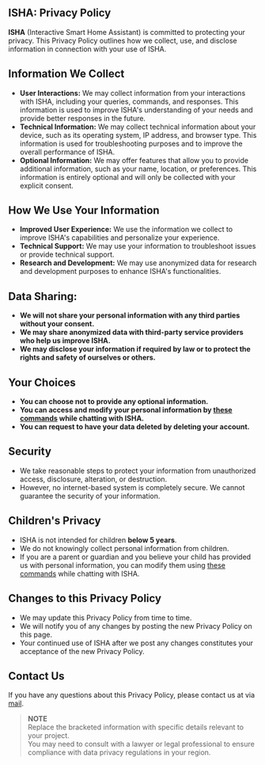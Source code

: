 ## ISHA: Privacy Policy

**ISHA** (Interactive Smart Home Assistant) is committed to protecting your privacy. This Privacy Policy outlines how we collect, use, and disclose information in connection with your use of ISHA.

## Information We Collect
* **User Interactions:** We may collect information from your interactions with ISHA, including your queries, commands, and responses. This information is used to improve ISHA's understanding of your needs and provide better responses in the future.
* **Technical Information:** We may collect technical information about your device, such as its operating system, IP address, and browser type. This information is used for troubleshooting purposes and to improve the overall performance of ISHA.
* **Optional Information:** We may offer features that allow you to provide additional information, such as your name, location, or preferences. This information is entirely optional and will only be collected with your explicit consent.

## How We Use Your Information
* **Improved User Experience:** We use the information we collect to improve ISHA's capabilities and personalize your experience.
* **Technical Support:** We may use your information to troubleshoot issues or provide technical support.
* **Research and Development:** We may use anonymized data for research and development purposes to enhance ISHA's functionalities.

## Data Sharing:
* **We will not share your personal information with any third parties without your consent.**
* **We may share anonymized data with third-party service providers who help us improve ISHA.**
* **We may disclose your information if required by law or to protect the rights and safety of ourselves or others.**

## Your Choices
* **You can choose not to provide any optional information.**
* **You can access and modify your personal information by [these commands]() while chatting with ISHA.**
* **You can request to have your data deleted by deleting your account.**

## Security
* We take reasonable steps to protect your information from unauthorized access, disclosure, alteration, or destruction.
* However, no internet-based system is completely secure. We cannot guarantee the security of your information.

## Children's Privacy
* ISHA is not intended for children **below 5 years**.
* We do not knowingly collect personal information from children.
* If you are a parent or guardian and you believe your child has provided us with personal information, you can modify them using [these commands]() while chatting with ISHA.

## Changes to this Privacy Policy
* We may update this Privacy Policy from time to time.
* We will notify you of any changes by posting the new Privacy Policy on this page.
* Your continued use of ISHA after we post any changes constitutes your acceptance of the new Privacy Policy.

## Contact Us
If you have any questions about this Privacy Policy, please contact us at via [mail](mailto:srijan.76448@gmail.com).

<!-- **Effective Date:** [Today's Date] -->

> **NOTE** <br>
> Replace the bracketed information with specific details relevant to your project. <br>
> You may need to consult with a lawyer or legal professional to ensure compliance with data privacy regulations in your region.
